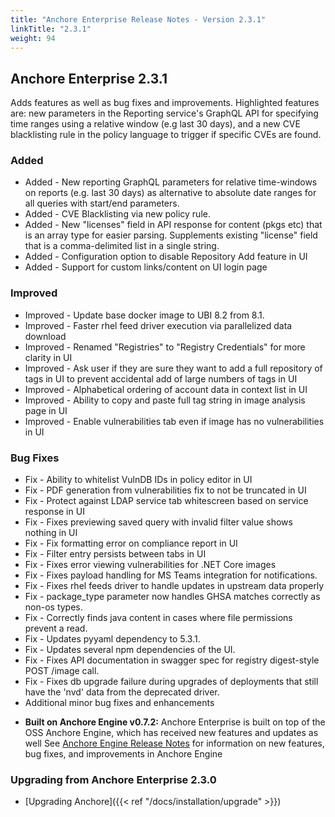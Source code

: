 ```yaml
---
title: "Anchore Enterprise Release Notes - Version 2.3.1"
linkTitle: "2.3.1"
weight: 94
---
```


## Anchore Enterprise 2.3.1

Adds features as well as bug fixes and improvements. Highlighted features are: new parameters in the Reporting service's GraphQL API for specifying time ranges using a relative window (e.g last 30 days), and a new CVE blacklisting rule in the policy language to trigger if specific CVEs are found.

### Added 

+ Added - New reporting GraphQL parameters for relative time-windows on reports (e.g. last 30 days) as alternative to absolute date ranges for all queries with start/end parameters.
+ Added - CVE Blacklisting via new policy rule.
+ Added - New "licenses" field in API response for content (pkgs etc) that is an array type for easier parsing. Supplements existing "license" field that is a comma-delimited list in a single string.
+ Added - Configuration option to disable Repository Add feature in UI
+ Added - Support for custom links/content on UI login page

### Improved

+ Improved - Update base docker image to UBI 8.2 from 8.1.
+ Improved - Faster rhel feed driver execution via parallelized data download
+ Improved - Renamed "Registries" to "Registry Credentials" for more clarity in UI
+ Improved - Ask user if they are sure they want to add a full repository of tags in UI to prevent accidental add of large numbers of tags in UI
+ Improved - Alphabetical ordering of account data in context list in UI
+ Improved - Ability to copy and paste full tag string in image analysis page in UI
+ Improved - Enable vulnerabilities tab even if image has no vulnerabilities in UI

### Bug Fixes

+ Fix - Ability to whitelist VulnDB IDs in policy editor in UI
+ Fix - PDF generation from vulnerabilities fix to not be truncated in UI
+ Fix - Protect against LDAP service tab whitescreen based on service response in UI
+ Fix - Fixes previewing saved query with invalid filter value shows nothing in UI
+ Fix - Fix formatting error on compliance report in UI
+ Fix - Filter entry persists between tabs in UI
+ Fix - Fixes error viewing vulnerabilities for .NET Core images
+ Fix - Fixes payload handling for MS Teams integration for notifications.
+ Fix - Fixes rhel feeds driver to handle updates in upstream data properly 
+ Fix - package_type parameter now handles GHSA matches correctly as non-os types.
+ Fix - Correctly finds java content in cases where file permissions prevent a read.
+ Fix - Updates pyyaml dependency to 5.3.1.
+ Fix - Updates several npm dependencies of the UI.
+ Fix - Fixes API documentation in swagger spec for registry digest-style POST /image call.
+ Fix - Fixes db upgrade failure during upgrades of deployments that still have the 'nvd' data from the deprecated driver.
+ Additional minor bug fixes and enhancements

* **Built on Anchore Engine v0.7.2:** Anchore Enterprise is built on top of the OSS Anchore Engine, which has received new features and updates as well See [Anchore Engine Release Notes](https://engine.anchore.io/docs/releasenotes/072/) for information on new features, bug fixes, and improvements in Anchore Engine

### Upgrading from Anchore Enterprise 2.3.0

* [Upgrading Anchore]({{< ref "/docs/installation/upgrade" >}})

